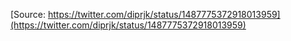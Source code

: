 [Source: https://twitter.com/diprjk/status/1487775372918013959](https://twitter.com/diprjk/status/1487775372918013959)